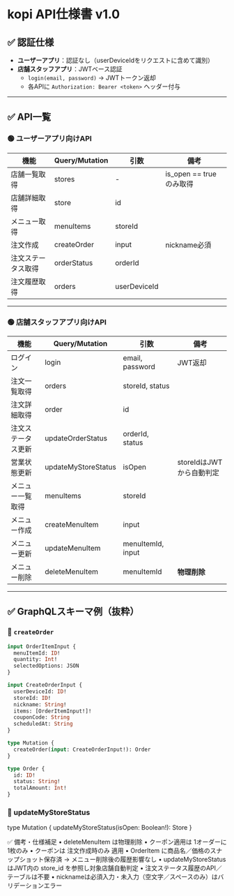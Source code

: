 # kopi API仕様書 v1.0

## ✅ 認証仕様

- **ユーザーアプリ**：認証なし（userDeviceIdをリクエストに含めて識別）
- **店舗スタッフアプリ**：JWTベース認証
  - `login(email, password)` → JWTトークン返却
  - 各APIに `Authorization: Bearer <token>` ヘッダー付与

---

## ✅ API一覧

### 🟢 ユーザーアプリ向けAPI

| 機能               | Query/Mutation | 引数               | 備考                          |
|--------------------|----------------|-------------------|-------------------------------|
| 店舗一覧取得          | stores         | -                 | is_open == true のみ取得        |
| 店舗詳細取得          | store          | id                |                               |
| メニュー取得          | menuItems      | storeId           |                               |
| 注文作成             | createOrder    | input             | nickname必須                   |
| 注文ステータス取得      | orderStatus    | orderId           |                               |
| 注文履歴取得          | orders         | userDeviceId      |                               |

---

### 🟢 店舗スタッフアプリ向けAPI

| 機能               | Query/Mutation       | 引数               | 備考                          |
|--------------------|---------------------|-------------------|-------------------------------|
| ログイン             | login               | email, password   | JWT返却                        |
| 注文一覧取得          | orders              | storeId, status   |                               |
| 注文詳細取得          | order               | id                |                               |
| 注文ステータス更新      | updateOrderStatus   | orderId, status   |                               |
| 営業状態更新          | updateMyStoreStatus | isOpen            | storeIdはJWTから自動判定         |
| メニュー一覧取得        | menuItems           | storeId           |                               |
| メニュー作成          | createMenuItem      | input             |                               |
| メニュー更新          | updateMenuItem      | menuItemId, input |                               |
| メニュー削除          | deleteMenuItem      | menuItemId        | **物理削除**                    |

---

## ✅ GraphQLスキーマ例（抜粋）

### 🎯 `createOrder`

```graphql
input OrderItemInput {
  menuItemId: ID!
  quantity: Int!
  selectedOptions: JSON
}

input CreateOrderInput {
  userDeviceId: ID!
  storeId: ID!
  nickname: String!
  items: [OrderItemInput!]!
  couponCode: String
  scheduledAt: String
}

type Mutation {
  createOrder(input: CreateOrderInput!): Order
}

type Order {
  id: ID!
  status: String!
  totalAmount: Int!
}
```

### 🎯 updateMyStoreStatus

type Mutation {
  updateMyStoreStatus(isOpen: Boolean!): Store
}

✅ 備考・仕様補足
    •    deleteMenuItem は物理削除
    •    クーポン適用は 1オーダーに1枚のみ
    •    クーポンは 注文作成時のみ 適用
    •    OrderItem に商品名／価格のスナップショット保存済 → メニュー削除後の履歴影響なし
    •    updateMyStoreStatus はJWT内の store_id を参照し対象店舗自動判定
    •    注文ステータス履歴のAPI／テーブルは不要
    •    nicknameは必須入力・未入力（空文字／スペースのみ）はバリデーションエラー
